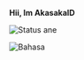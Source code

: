**Hii, Im AkasakaID**

![Status ane](https://github-readme-stats.vercel.app/api?username=akasakaid&show_icons=true&theme=jolly)

![Bahasa](https://github-readme-stats.vercel.app/api/top-langs/?username=AkasakaID&layout=compact)